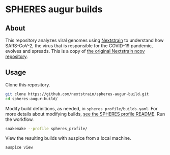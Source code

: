 # SPHERES augur builds

## About

This repository analyzes viral genomes using [Nextstrain](https://nextstrain.org) to understand how SARS-CoV-2, the virus that is responsible for the COVID-19 pandemic, evolves and spreads.
This is a copy of [the original Nextstrain ncov repository](https://github.com/nextstrain/ncov/).

## Usage

Clone this repository.

```bash
git clone https://github.com/nextstrain/spheres-augur-build.git
cd spheres-augur-build/
```

Modify build definitions, as needed, in `spheres_profile/builds.yaml`.
For more details about modifying builds, [see the SPHERES profile README](spheres_profile/README.md).
Run the workflow.

```bash
snakemake --profile spheres_profile/
```

View the resulting builds with auspice from a local machine.

```bash
auspice view
```
